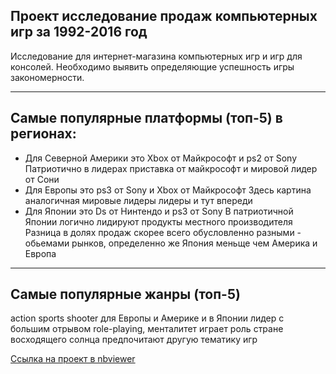 ## Проект исследование продаж компьютерных игр за 1992-2016 год
Исследование для интернет-магазина компьютерных игр и игр для консолей. Необходимо выявить определяющие успешность игры закономерности.
______________________________________________
## Самые популярные платформы (топ-5) в регионах:
- Для Северной Америки это Xbox от Майкрософт и ps2 от Sony Патриотично в лидерах приставка от майкрософт и мировой лидер от Сони
- Для Европы это ps3 от Sony и Xbox от Майкрософт Здесь картина аналогичная мировые лидеры лидеры и тут впереди
- Для Японии это Ds от Нинтендо и ps3 от Sony В патриотичной Японии логично лидируют продукты местного производителя Разница в долях продаж скорее всего обусловленно разными - обьемами рынков, определенно же Япония меньще чем Америка и Европа
________________________________________________
## Самые популярные жанры (топ-5)
action sports shooter для Европы и Америке и в Японии лидер с большим отрывом role-playing, менталитет играет роль стране восходящего солнца предпочитают другую тематику игр

[Ссылка на проект в nbviewer](https://nbviewer.jupyter.org/github/konicaRu/i_am_data_analyst/blob/master/4_complete_project_1/complete_project_1_computer%20games.ipynb)
